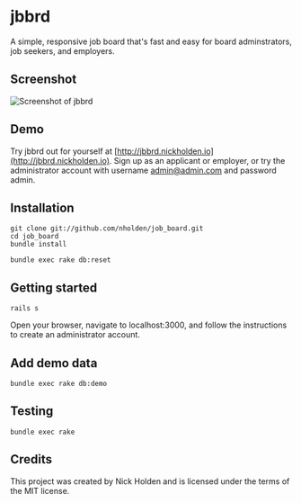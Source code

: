 # jbbrd
A simple, responsive job board that's fast and easy for board adminstrators, job seekers, and employers.

## Screenshot

![Screenshot of jbbrd](https://cloud.githubusercontent.com/assets/7942714/8096438/26e993fc-0fa5-11e5-980c-6b843c8e65ed.png)

## Demo
Try jbbrd out for yourself at [http://jbbrd.nickholden.io](http://jbbrd.nickholden.io). Sign up as an applicant or employer, or try the administrator account with username admin@admin.com and password admin.

## Installation

```
git clone git://github.com/nholden/job_board.git
cd job_board
bundle install

bundle exec rake db:reset
```

## Getting started

```
rails s
```

Open your browser, navigate to localhost:3000, and follow the instructions to create an administrator account.

## Add demo data

```
bundle exec rake db:demo
```

## Testing

```
bundle exec rake
```

## Credits

This project was created by Nick Holden and is licensed under the terms of the MIT license.
